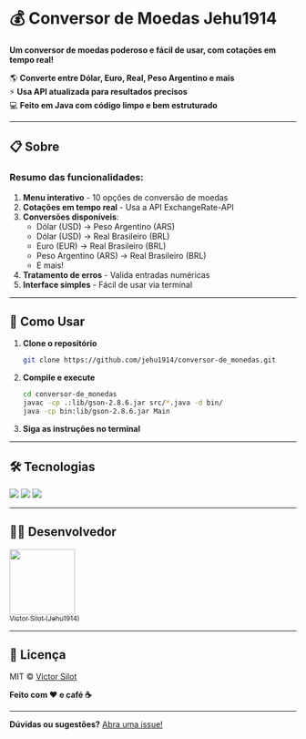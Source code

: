# 💰 Conversor de Moedas Jehu1914  

**Um conversor de moedas poderoso e fácil de usar, com cotações em tempo real!**  

🌎 **Converte entre Dólar, Euro, Real, Peso Argentino e mais**  
⚡ **Usa API atualizada para resultados precisos**  
💻 **Feito em Java com código limpo e bem estruturado**  

---

## 📋 Sobre  

### Resumo das funcionalidades:  

1. **Menu interativo** - 10 opções de conversão de moedas  
2. **Cotações em tempo real** - Usa a API ExchangeRate-API  
3. **Conversões disponíveis**:  
   - Dólar (USD) → Peso Argentino (ARS)  
   - Dólar (USD) → Real Brasileiro (BRL)  
   - Euro (EUR) → Real Brasileiro (BRL)  
   - Peso Argentino (ARS) → Real Brasileiro (BRL)  
   - E mais!  
4. **Tratamento de erros** - Valida entradas numéricas  
5. **Interface simples** - Fácil de usar via terminal  

---

## 🚀 Como Usar  

1. **Clone o repositório**  
   ```bash
   git clone https://github.com/jehu1914/conversor-de_monedas.git
   ```

2. **Compile e execute**  
   ```bash
   cd conversor-de_monedas
   javac -cp .:lib/gson-2.8.6.jar src/*.java -d bin/
   java -cp bin:lib/gson-2.8.6.jar Main
   ```

3. **Siga as instruções no terminal**  

---

## 🛠 Tecnologias  

<div>
    <img src="https://img.shields.io/badge/Java-ED8B00?style=for-the-badge&logo=openjdk&logoColor=white">
    <img src="https://img.shields.io/badge/GSON-FF0000?style=for-the-badge&logo=google&logoColor=white">
    <img src="https://img.shields.io/badge/API-ExchangeRate-blue?style=for-the-badge">
</div>

---

## 👨‍💻 Desenvolvedor  

[<img loading="lazy" src="https://avatars.githubusercontent.com/u/118707461?v=4" width=115><br><sub>Victor Silot (Jehu1914)</sub>](https://github.com/jehu1914)  

---

## 📜 Licença  

MIT © [Victor Silot](https://github.com/jehu1914)  

**Feito com ♥ e café ☕**  

---

**Dúvidas ou sugestões?** [Abra uma issue!](https://github.com/jehu1914/conversor-moedas-jehu1914/issues)  

```
